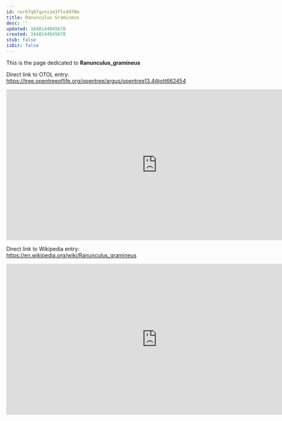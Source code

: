 ```yaml
---
id: rwr67q87qznizm3fls4970m
title: Ranunculus Gramineus
desc: ''
updated: 1648144045678
created: 1648144045678
stub: false
isDir: false
---
```

This is the page dedicated to **Ranunculus_gramineus**


Direct link to OTOL entry: https://tree.opentreeoflife.org/opentree/argus/opentree13.4@ott662454



<html>
    <body>
    <iframe src="https://tree.opentreeoflife.org/opentree/argus/opentree13.4@ott662454"
    width="800" height="400" frameborder="0" allowfullscreen> </iframe>
    </body>
</html>
    


Direct link to Wikipedia entry: https://en.wikipedia.org/wiki/Ranunculus_gramineus



<html>
    <body>
    <iframe src="https://en.wikipedia.org/wiki/Ranunculus_gramineus"
    width="800" height="400" frameborder="0" allowfullscreen> </iframe>
    </body>
</html>
    
